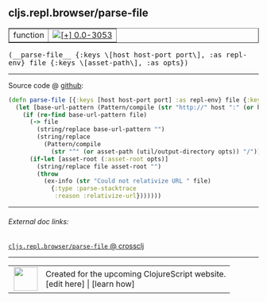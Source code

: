 ## cljs.repl.browser/parse-file



 <table border="1">
<tr>
<td>function</td>
<td><a href="https://github.com/cljsinfo/cljs-api-docs/tree/0.0-3053"><img valign="middle" alt="[+] 0.0-3053" title="Added in 0.0-3053" src="https://img.shields.io/badge/+-0.0--3053-lightgrey.svg"></a> </td>
</tr>
</table>


 <samp>
(__parse-file__ {:keys \[host host-port port\], :as repl-env} file {:keys \[asset-path\], :as opts})<br>
</samp>

---







Source code @ [github](https://github.com/clojure/clojurescript/blob/r3308/src/main/clojure/cljs/repl/browser.clj#L230-L243):

```clj
(defn parse-file [{:keys [host host-port port] :as repl-env} file {:keys [asset-path] :as opts}]
  (let [base-url-pattern (Pattern/compile (str "http://" host ":" (or host-port port) "/"))]
    (if (re-find base-url-pattern file)
      (-> file
        (string/replace base-url-pattern "")
        (string/replace
          (Pattern/compile
            (str "^" (or asset-path (util/output-directory opts)) "/")) ""))
      (if-let [asset-root (:asset-root opts)]
        (string/replace file asset-root "")
        (throw
          (ex-info (str "Could not relativize URL " file)
            {:type :parse-stacktrace
             :reason :relativize-url}))))))
```

<!--
Repo - tag - source tree - lines:

 <pre>
clojurescript @ r3308
└── src
    └── main
        └── clojure
            └── cljs
                └── repl
                    └── <ins>[browser.clj:230-243](https://github.com/clojure/clojurescript/blob/r3308/src/main/clojure/cljs/repl/browser.clj#L230-L243)</ins>
</pre>

-->

---



###### External doc links:

[`cljs.repl.browser/parse-file` @ crossclj](http://crossclj.info/fun/cljs.repl.browser/parse-file.html)<br>

---

 <table>
<tr><td>
<img valign="middle" align="right" width="48px" src="http://i.imgur.com/Hi20huC.png">
</td><td>
Created for the upcoming ClojureScript website.<br>
[edit here] | [learn how]
</td></tr></table>

[edit here]:https://github.com/cljsinfo/cljs-api-docs/blob/master/cljsdoc/cljs.repl.browser/parse-file.cljsdoc
[learn how]:https://github.com/cljsinfo/cljs-api-docs/wiki/cljsdoc-files

<!--

This information was too distracting to show to readers, but I'll leave it
commented here since it is helpful to:

- pretty-print the data used to generate this document
- and show how to retrieve that data



The API data for this symbol:

```clj
{:ns "cljs.repl.browser",
 :name "parse-file",
 :type "function",
 :signature ["[{:keys [host host-port port], :as repl-env} file {:keys [asset-path], :as opts}]"],
 :source {:code "(defn parse-file [{:keys [host host-port port] :as repl-env} file {:keys [asset-path] :as opts}]\n  (let [base-url-pattern (Pattern/compile (str \"http://\" host \":\" (or host-port port) \"/\"))]\n    (if (re-find base-url-pattern file)\n      (-> file\n        (string/replace base-url-pattern \"\")\n        (string/replace\n          (Pattern/compile\n            (str \"^\" (or asset-path (util/output-directory opts)) \"/\")) \"\"))\n      (if-let [asset-root (:asset-root opts)]\n        (string/replace file asset-root \"\")\n        (throw\n          (ex-info (str \"Could not relativize URL \" file)\n            {:type :parse-stacktrace\n             :reason :relativize-url}))))))",
          :title "Source code",
          :repo "clojurescript",
          :tag "r3308",
          :filename "src/main/clojure/cljs/repl/browser.clj",
          :lines [230 243]},
 :full-name "cljs.repl.browser/parse-file",
 :full-name-encode "cljs.repl.browser/parse-file",
 :history [["+" "0.0-3053"]]}

```

Retrieve the API data for this symbol:

```clj
;; from Clojure REPL
(require '[clojure.edn :as edn])
(-> (slurp "https://raw.githubusercontent.com/cljsinfo/cljs-api-docs/catalog/cljs-api.edn")
    (edn/read-string)
    (get-in [:symbols "cljs.repl.browser/parse-file"]))
```

-->
